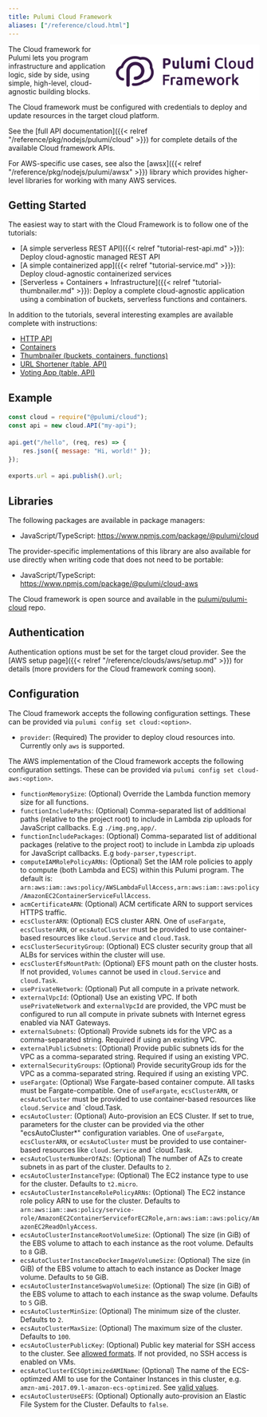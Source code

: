 ```yaml
---
title: Pulumi Cloud Framework
aliases: ["/reference/cloud.html"]
---
```


<img src="/images/quickstart/cloudfx-purple.png" align="right">

The Cloud framework for Pulumi lets you program infrastructure and application logic, side by side, using simple, high-level, cloud-agnostic building blocks.

The Cloud framework must be configured with credentials to deploy and update resources in the target cloud platform.

See the [full API documentation]({{< relref "/reference/pkg/nodejs/pulumi/cloud" >}}) for complete details of the available Cloud framework APIs.

For AWS-specific use cases, see also the [awsx]({{< relref "/reference/pkg/nodejs/pulumi/awsx" >}}) library which provides higher-level libraries for working with many AWS services.

## Getting Started

The easiest way to start with the Cloud Framework is to follow one of the tutorials:

* [A simple serverless REST API]({{< relref "tutorial-rest-api.md" >}}): Deploy cloud-agnostic managed REST API
* [A simple containerized app]({{< relref "tutorial-service.md" >}}): Deploy cloud-agnostic containerized services
* [Serverless + Containers + Infrastructure]({{< relref "tutorial-thumbnailer.md" >}}): Deploy a complete cloud-agnostic application using a combination of buckets, serverless functions and containers.

In addition to the tutorials, several interesting examples are available complete with instructions:

* [HTTP API](https://github.com/pulumi/examples/tree/master/cloud-js-api)
* [Containers](https://github.com/pulumi/examples/tree/master/cloud-js-containers)
* [Thumbnailer (buckets, containers, functions)](https://github.com/pulumi/examples/tree/master/cloud-js-thumbnailer)
* [URL Shortener (table, API)](https://github.com/pulumi/examples/tree/master/cloud-ts-url-shortener)
* [Voting App (table, API)](https://github.com/pulumi/examples/tree/master/cloud-ts-voting-app)

## Example

```javascript
const cloud = require("@pulumi/cloud");
const api = new cloud.API("my-api");

api.get("/hello", (req, res) => {
    res.json({ message: "Hi, world!" });
});

exports.url = api.publish().url;
```

## Libraries

The following packages are available in package managers:
* JavaScript/TypeScript: https://www.npmjs.com/package/@pulumi/cloud

The provider-specific implementations of this library are also available for use directly when writing code that does not need to be portable:
* JavaScript/TypeScript: https://www.npmjs.com/package/@pulumi/cloud-aws

The Cloud framework is open source and available in the [pulumi/pulumi-cloud](https://github.com/pulumi/pulumi-cloud) repo.

## Authentication

Authentication options must be set for the target cloud provider. See the [AWS setup page]({{< relref "/reference/clouds/aws/setup.md" >}}) for details (more providers for the Cloud framework coming soon).

## Configuration

The Cloud framework accepts the following configuration settings.  These can be provided via `pulumi config set cloud:<option>`.

* `provider`: (Required) The provider to deploy cloud resources into. Currently only `aws` is supported.

The AWS implementation of the Cloud framework accepts the following configuration settings.  These can be provided via `pulumi config set cloud-aws:<option>`.

* `functionMemorySize`: (Optional) Override the Lambda function memory size for all functions.
* `functionIncludePaths`: (Optional) Comma-separated list of additional paths (relative to the project root) to include in Lambda zip uploads for JavaScript callbacks.  E.g `./img.png,app/`.
* `functionIncludePackages`: (Optional) Comma-separated list of additional packages (relative to the project root) to include in Lambda zip uploads for JavaScript callbacks.  E.g `body-parser,typescript`.
* `computeIAMRolePolicyARNs`: (Optional) Set the IAM role policies to apply to compute (both Lambda and ECS) within this Pulumi program. The default is: `arn:aws:iam::aws:policy/AWSLambdaFullAccess,arn:aws:iam::aws:policy/AmazonEC2ContainerServiceFullAccess`.
* `acmCertificateARN`: (Optional) ACM certificate ARN to support services HTTPS traffic.
* `ecsClusterARN`: (Optional) ECS cluster ARN. One of `useFargate`, `ecsClusterARN`, or `ecsAutoCluster` must be provided to use container-based resources like `cloud.Service` and `cloud.Task`.
* `ecsClusterSecurityGroup`: (Optional) ECS cluster security group that all ALBs for services within the cluster will use.
* `ecsClusterEfsMountPath`: (Optional) EFS mount path on the cluster hosts.  If not provided, `Volumes` cannot be used in `cloud.Service` and `cloud.Task`.
* `usePrivateNetwork`: (Optional) Put all compute in a private network.
* `externalVpcId`: (Optional) Use an existing VPC.  If both `usePrivateNetwork` and `externalVpcId` are provided, the VPC must be configured to run all compute in private subnets with Internet egress enabled via NAT Gateways.
* `externalSubnets`: (Optional) Provide subnets ids for the VPC as a comma-separated string.  Required if using an existing VPC.
* `externalPublicSubnets`: (Optional) Provide public subnets ids for the VPC as a comma-separated string.  Required if using an existing VPC.
* `externalSecurityGroups`: (Optional) Provide securityGroup ids for the VPC as a comma-separated string.  Required if using an existing VPC.
* `useFargate`: (Optional) Wse Fargate-based container compute. All tasks must be Fargate-compatible. One of `useFargate`, `ecsClusterARN`, or `ecsAutoCluster` must be provided to use container-based resources like `cloud.Service` and `cloud.Task.
* `ecsAutoCluster`: (Optional) Auto-provision an ECS Cluster.  If set to true, parameters for the cluster can be provided via the other "ecsAutoCluster*" configuration variables. One of `useFargate`, `ecsClusterARN`, or `ecsAutoCluster` must be provided to use container-based resources like `cloud.Service` and `cloud.Task.
* `ecsAutoClusterNumberOfAZs`: (Optional) The number of AZs to create subnets in as part of the cluster.  Defaults to `2`.
* `ecsAutoClusterInstanceType`: (Optional) The EC2 instance type to use for the cluster.  Defaults to `t2.micro`.
* `ecsAutoClusterInstanceRolePolicyARNs`: (Optional) The EC2 instance role policy ARN to use for the cluster.  Defaults to `arn:aws:iam::aws:policy/service-role/AmazonEC2ContainerServiceforEC2Role,arn:aws:iam::aws:policy/AmazonEC2ReadOnlyAccess`.
* `ecsAutoClusterInstanceRootVolumeSize`: (Optional) The size (in GiB) of the EBS volume to attach to each instance as the root volume.  Defaults to `8` GiB.
* `ecsAutoClusterInstanceDockerImageVolumeSize`: (Optional) The size (in GiB) of the EBS volume to attach to each instance as Docker Image volume.  Defaults to `50` GiB.
* `ecsAutoClusterInstanceSwapVolumeSize`: (Optional) The size (in GiB) of the EBS volume to attach to each instance as the swap volume.  Defaults to `5` GiB.
* `ecsAutoClusterMinSize`: (Optional) The minimum size of the cluster. Defaults to `2`.
* `ecsAutoClusterMaxSize`: (Optional) The maximum size of the cluster. Defaults to `100`.
* `ecsAutoClusterPublicKey`: (Optional) Public key material for SSH access to the cluster. See [allowed formats](https://docs.aws.amazon.com/AWSEC2/latest/UserGuide/ec2-key-pairs.html). If not provided, no SSH access is enabled on VMs.
* `ecsAutoClusterECSOptimizedAMIName`: (Optional) The name of the ECS-optimzed AMI to use for the Container Instances in this cluster, e.g. `amzn-ami-2017.09.l-amazon-ecs-optimized`. See [valid values](http://docs.aws.amazon.com/AmazonECS/latest/developerguide/ecs-optimized_AMI.html).
* `ecsAutoClusterUseEFS`: (Optional) Optionally auto-provision an Elastic File System for the Cluster.  Defaults to `false`.
